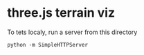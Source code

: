 three.js terrain viz
====================

To tets localy, run a server from this directory

    python -m SimpleHTTPServer

